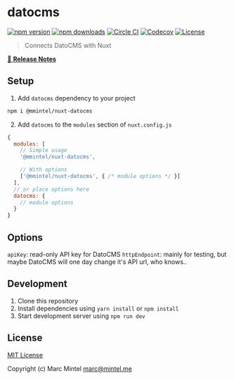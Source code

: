 # datocms

[![npm version][npm-version-src]][npm-version-href]
[![npm downloads][npm-downloads-src]][npm-downloads-href]
[![Circle CI][circle-ci-src]][circle-ci-href]
[![Codecov][codecov-src]][codecov-href]
[![License][license-src]][license-href]

> Connects DatoCMS with Nuxt

[📖 **Release Notes**](./CHANGELOG.md)

## Setup

1. Add `datocms` dependency to your project

```bash
npm i @mmintel/nuxt-datocms
```

2. Add `datocms` to the `modules` section of `nuxt.config.js`

```js
{
  modules: [
    // Simple usage
    '@mmintel/nuxt-datocms',

    // With options
    ['@mmintel/nuxt-datocms', { /* module options */ }]
  ],
  // or place options here
  datocms: {
    // module options
  }
}
```

## Options
`apiKey`: read-only API key for DatoCMS
`httpEndpoint`: mainly for testing, but maybe DatoCMS will one day change it's API url, who knows..

## Development

1. Clone this repository
2. Install dependencies using `yarn install` or `npm install`
3. Start development server using `npm run dev`

## License

[MIT License](./LICENSE)

Copyright (c) Marc Mintel <marc@mintel.me>

<!-- Badges -->
[npm-version-src]: https://img.shields.io/npm/v/datocms/latest.svg?style=flat-square
[npm-version-href]: https://npmjs.com/package/datocms

[npm-downloads-src]: https://img.shields.io/npm/dt/datocms.svg?style=flat-square
[npm-downloads-href]: https://npmjs.com/package/datocms

[circle-ci-src]: https://img.shields.io/circleci/project/github/.svg?style=flat-square
[circle-ci-href]: https://circleci.com/gh/

[codecov-src]: https://img.shields.io/codecov/c/github/.svg?style=flat-square
[codecov-href]: https://codecov.io/gh/

[license-src]: https://img.shields.io/npm/l/datocms.svg?style=flat-square
[license-href]: https://npmjs.com/package/datocms
